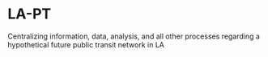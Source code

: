# LA-PT
Centralizing information, data, analysis, and all other processes regarding a hypothetical future public transit network in LA
